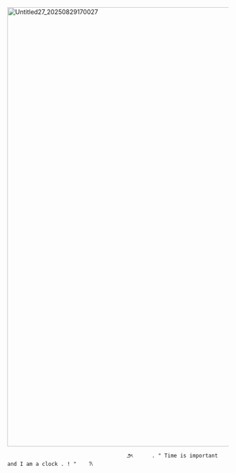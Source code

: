 <img width="1487" height="1000" alt="Untitled27_20250829170027" src="https://github.com/user-attachments/assets/a275e91d-ea65-43c3-a368-65f41f7ae387" />
                                           

                                          ౨ৎ      . " Time is important and I am a clock . ! "    𐙚
